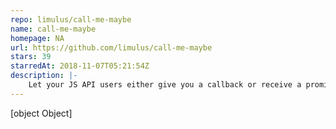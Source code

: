 ```yaml
---
repo: limulus/call-me-maybe
name: call-me-maybe
homepage: NA
url: https://github.com/limulus/call-me-maybe
stars: 39
starredAt: 2018-11-07T05:21:54Z
description: |-
    Let your JS API users either give you a callback or receive a promise
---
```


[object Object]
